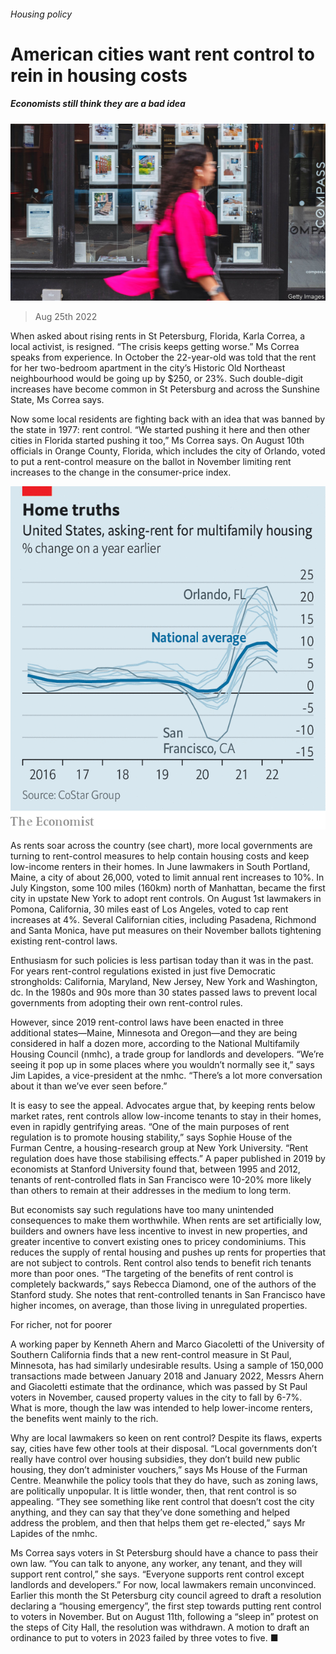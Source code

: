 ###### Housing policy

# American cities want rent control to rein in housing costs 

##### Economists still think they are a bad idea 

![image](images/20220827_USP002.jpg) 

> Aug 25th 2022 

When asked about rising rents in St Petersburg, Florida, Karla Correa, a local activist, is resigned. “The crisis keeps getting worse.” Ms Correa speaks from experience. In October the 22-year-old was told that the rent for her two-bedroom apartment in the city’s Historic Old Northeast neighbourhood would be going up by $250, or 23%. Such double-digit increases have become common in St Petersburg and across the Sunshine State, Ms Correa says.

Now some local residents are fighting back with an idea that was banned by the state in 1977: rent control. “We started pushing it here and then other cities in Florida started pushing it too,” Ms Correa says. On August 10th officials in Orange County, Florida, which includes the city of Orlando, voted to put a rent-control measure on the ballot in November limiting rent increases to the change in the consumer-price index. 

![image](images/20220827_USC445.png) 


As rents soar across the country (see chart), more local governments are turning to rent-control measures to help contain housing costs and keep low-income renters in their homes. In June lawmakers in South Portland, Maine, a city of about 26,000, voted to limit annual rent increases to 10%. In July Kingston, some 100 miles (160km) north of Manhattan, became the first city in upstate New York to adopt rent controls. On August 1st lawmakers in Pomona, California, 30 miles east of Los Angeles, voted to cap rent increases at 4%. Several Californian cities, including Pasadena, Richmond and Santa Monica, have put measures on their November ballots tightening existing rent-control laws. 

Enthusiasm for such policies is less partisan today than it was in the past. For years rent-control regulations existed in just five Democratic strongholds: California, Maryland, New Jersey, New York and Washington, dc. In the 1980s and 90s more than 30 states passed laws to prevent local governments from adopting their own rent-control rules. 

However, since 2019 rent-control laws have been enacted in three additional states—Maine, Minnesota and Oregon—and they are being considered in half a dozen more, according to the National Multifamily Housing Council (nmhc), a trade group for landlords and developers. “We’re seeing it pop up in some places where you wouldn’t normally see it,” says Jim Lapides, a vice-president at the nmhc. “There’s a lot more conversation about it than we’ve ever seen before.” 

It is easy to see the appeal. Advocates argue that, by keeping rents below market rates, rent controls allow low-income tenants to stay in their homes, even in rapidly gentrifying areas. “One of the main purposes of rent regulation is to promote housing stability,” says Sophie House of the Furman Centre, a housing-research group at New York University. “Rent regulation does have those stabilising effects.” A paper published in 2019 by economists at Stanford University found that, between 1995 and 2012, tenants of rent-controlled flats in San Francisco were 10-20% more likely than others to remain at their addresses in the medium to long term. 

But economists say such regulations have too many unintended consequences to make them worthwhile. When rents are set artificially low, builders and owners have less incentive to invest in new properties, and greater incentive to convert existing ones to pricey condominiums. This reduces the supply of rental housing and pushes up rents for properties that are not subject to controls. Rent control also tends to benefit rich tenants more than poor ones. “The targeting of the benefits of rent control is completely backwards,” says Rebecca Diamond, one of the authors of the Stanford study. She notes that rent-controlled tenants in San Francisco have higher incomes, on average, than those living in unregulated properties. 

For richer, not for poorer

A working paper by Kenneth Ahern and Marco Giacoletti of the University of Southern California finds that a new rent-control measure in St Paul, Minnesota, has had similarly undesirable results. Using a sample of 150,000 transactions made between January 2018 and January 2022, Messrs Ahern and Giacoletti estimate that the ordinance, which was passed by St Paul voters in November, caused property values in the city to fall by 6-7%. What is more, though the law was intended to help lower-income renters, the benefits went mainly to the rich. 

Why are local lawmakers so keen on rent control? Despite its flaws, experts say, cities have few other tools at their disposal. “Local governments don’t really have control over housing subsidies, they don’t build new public housing, they don’t administer vouchers,” says Ms House of the Furman Centre. Meanwhile the policy tools that they do have, such as zoning laws, are politically unpopular. It is little wonder, then, that rent control is so appealing. “They see something like rent control that doesn’t cost the city anything, and they can say that they’ve done something and helped address the problem, and then that helps them get re-elected,” says Mr Lapides of the nmhc. 

Ms Correa says voters in St Petersburg should have a chance to pass their own law. “You can talk to anyone, any worker, any tenant, and they will support rent control,” she says. “Everyone supports rent control except landlords and developers.” For now, local lawmakers remain unconvinced. Earlier this month the St Petersburg city council agreed to draft a resolution declaring a “housing emergency”, the first step towards putting rent control to voters in November. But on August 11th, following a “sleep in” protest on the steps of City Hall, the resolution was withdrawn. A motion to draft an ordinance to put to voters in 2023 failed by three votes to five. ■


